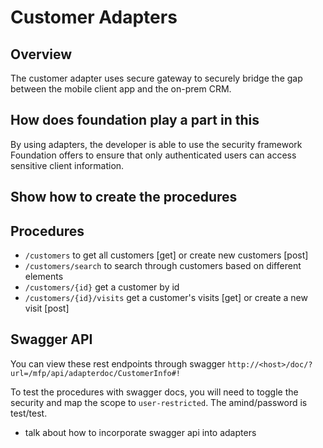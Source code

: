 # Customer Adapters

## Overview
The customer adapter uses secure gateway to securely bridge the gap between the mobile client app and the on-prem CRM.

## How does foundation play a part in this
By using adapters, the developer is able to use the security framework Foundation offers to ensure that only authenticated users can access sensitive client information.

## Show how to create the procedures

## Procedures
- `/customers` to get all customers [get] or create new customers [post]
- `/customers/search` to search through customers based on different elements
- `/customers/{id}` get a customer by id
- `/customers/{id}/visits` get a customer's visits [get] or create a new visit [post]

## Swagger API
You can view these rest endpoints through swagger
`http://<host>/doc/?url=/mfp/api/adapterdoc/CustomerInfo#!`

To test the procedures with swagger docs, you will need to toggle the security and map the scope to `user-restricted`. The amind/password is test/test.

- talk about how to incorporate swagger api into adapters